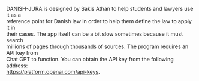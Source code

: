 DANISH-JURA is designed by Sakis Athan to help students and lawyers use it as a         
reference point for Danish law in order to help them define the law to apply it in     
their cases. The app itself can be a bit slow sometimes because it must search         
millions of pages through thousands of sources. The program requires an API key from   
Chat GPT to function. You can obtain the API key from the following address:           
https://platform.openai.com/api-keys.
